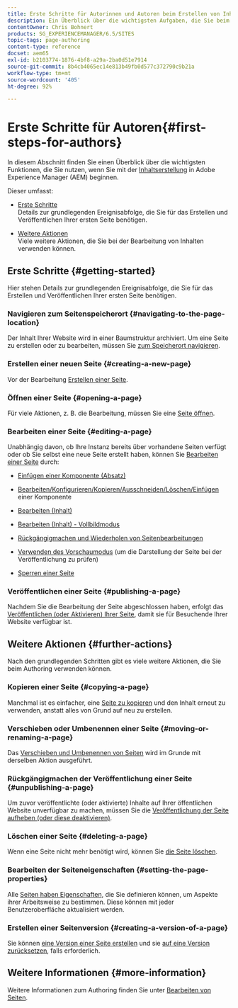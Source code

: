```yaml
---
title: Erste Schritte für Autorinnen und Autoren beim Erstellen von Inhalten in AEM
description: Ein Überblick über die wichtigsten Aufgaben, die Sie beim Verfassen von Inhalten mit Adobe Experience Manager verwenden (AEM).
contentOwner: Chris Bohnert
products: SG_EXPERIENCEMANAGER/6.5/SITES
topic-tags: page-authoring
content-type: reference
docset: aem65
exl-id: b2103774-1876-4bf8-a29a-2ba0d51e7914
source-git-commit: 8b4cb4065ec14e813b49fb0d577c372790c9b21a
workflow-type: tm+mt
source-wordcount: '405'
ht-degree: 92%

---
```


# Erste Schritte für Autoren{#first-steps-for-authors}

In diesem Abschnitt finden Sie einen Überblick über die wichtigsten Funktionen, die Sie nutzen, wenn Sie mit der [Inhaltserstellung](/help/sites-authoring/author.md#concept-of-authoring-and-publishing) in Adobe Experience Manager (AEM) beginnen.

Dieser umfasst:

* [Erste Schritte](#getting-started)\
  Details zur grundlegenden Ereignisabfolge, die Sie für das Erstellen und Veröffentlichen Ihrer ersten Seite benötigen.

* [Weitere Aktionen](#further-actions)\
  Viele weitere Aktionen, die Sie bei der Bearbeitung von Inhalten verwenden können.

## Erste Schritte {#getting-started}

Hier stehen Details zur grundlegenden Ereignisabfolge, die Sie für das Erstellen und Veröffentlichen Ihrer ersten Seite benötigen.

### Navigieren zum Seitenspeicherort {#navigating-to-the-page-location}

Der Inhalt Ihrer Website wird in einer Baumstruktur archiviert. Um eine Seite zu erstellen oder zu bearbeiten, müssen Sie [zum Speicherort navigieren](/help/sites-authoring/basic-handling.md#viewing-and-selecting-resources).

### Erstellen einer neuen Seite {#creating-a-new-page}

Vor der Bearbeitung [Erstellen einer Seite](/help/sites-authoring/managing-pages.md#creating-a-new-page).

### Öffnen einer Seite {#opening-a-page}

Für viele Aktionen, z. B. die Bearbeitung, müssen Sie eine [Seite öffnen](/help/sites-authoring/managing-pages.md#opening-a-page-for-editing).

### Bearbeiten einer Seite {#editing-a-page}

Unabhängig davon, ob Ihre Instanz bereits über vorhandene Seiten verfügt oder ob Sie selbst eine neue Seite erstellt haben, können Sie [Bearbeiten einer Seite](/help/sites-authoring/editing-content.md) durch:

* [Einfügen einer Komponente (Absatz)](/help/sites-authoring/editing-content.md#inserting-a-component)
* [Bearbeiten/Konfigurieren/Kopieren/Ausschneiden/Löschen/Einfügen](/help/sites-authoring/editing-content.md#edit-configure-copy-cut-delete-paste) einer Komponente
* [Bearbeiten (Inhalt)](/help/sites-authoring/editing-content.md#edit-content)
* [Bearbeiten (Inhalt) - Vollbildmodus](/help/sites-authoring/editing-content.md#edit-content-full-screen-mode)

* [Rückgängigmachen und Wiederholen von Seitenbearbeitungen](/help/sites-authoring/editing-content.md#undoing-and-redoing-page-edits)
* [Verwenden des Vorschaumodus](/help/sites-authoring/editing-content.md#preview-mode) (um die Darstellung der Seite bei der Veröffentlichung zu prüfen)
* [Sperren einer Seite](/help/sites-authoring/editing-content.md#locking-a-page)

### Veröffentlichen einer Seite {#publishing-a-page}

Nachdem Sie die Bearbeitung der Seite abgeschlossen haben, erfolgt das [Veröffentlichen (oder Aktivieren) Ihrer Seite](/help/sites-authoring/publishing-pages.md#main-pars-title-10), damit sie für Besuchende Ihrer Website verfügbar ist.

## Weitere Aktionen {#further-actions}

Nach den grundlegenden Schritten gibt es viele weitere Aktionen, die Sie beim Authoring verwenden können.

### Kopieren einer Seite {#copying-a-page}

Manchmal ist es einfacher, eine [Seite zu kopieren](/help/sites-authoring/managing-pages.md#copying-and-pasting-a-page) und den Inhalt erneut zu verwenden, anstatt alles von Grund auf neu zu erstellen.

### Verschieben oder Umbenennen einer Seite {#moving-or-renaming-a-page}

Das [Verschieben und Umbenennen von Seiten](/help/sites-authoring/managing-pages.md#moving-or-renaming-a-page) wird im Grunde mit derselben Aktion ausgeführt.

### Rückgängigmachen der Veröffentlichung einer Seite {#unpublishing-a-page}

Um zuvor veröffentlichte (oder aktivierte) Inhalte auf Ihrer öffentlichen Website unverfügbar zu machen, müssen Sie die [Veröffentlichung der Seite aufheben (oder diese deaktivieren)](/help/sites-authoring/publishing-pages.md#main-pars-title-5).

### Löschen einer Seite {#deleting-a-page}

Wenn eine Seite nicht mehr benötigt wird, können Sie [die Seite löschen](/help/sites-authoring/managing-pages.md#deleting-a-page).

### Bearbeiten der Seiteneigenschaften {#setting-the-page-properties}

Alle [Seiten haben Eigenschaften](/help/sites-authoring/editing-page-properties.md), die Sie definieren können, um Aspekte ihrer Arbeitsweise zu bestimmen. Diese können mit jeder Benutzeroberfläche aktualisiert werden.

### Erstellen einer Seitenversion {#creating-a-version-of-a-page}

Sie können [eine Version einer Seite erstellen](/help/sites-authoring/working-with-page-versions.md#creating-a-new-version) und sie [auf eine Version zurücksetzen](/help/sites-authoring/working-with-page-versions.md#reverting-to-a-page-version), falls erforderlich.

## Weitere Informationen {#more-information}

Weitere Informationen zum Authoring finden Sie unter [Bearbeiten von Seiten](/help/sites-authoring/page-authoring.md).
